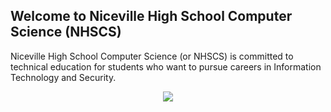 <p align="center"><h2>
Welcome to Niceville High School Computer Science (NHSCS)
</h2>
</p>

Niceville High School Computer Science (or NHSCS) is committed to technical education for students who want to pursue careers in Information Technology and Security.

<p align="center">
<img src="https://raw.githubusercontent.com/Black-Sector-Technologies/NHSCS/master/resources/logo%20-%20%20scaled.png" width="auto">
</p>
